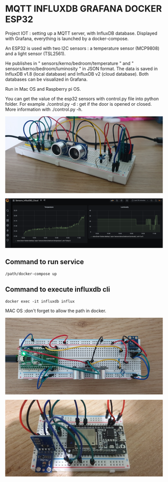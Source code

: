 # MQTT INFLUXDB GRAFANA DOCKER ESP32

Project IOT : setting up a MQTT server, with InfluxDB database. Displayed with Grafana, everything is launched by a docker-compose.

An ESP32 is used with two I2C sensors : a temperature sensor (MCP9808) and a light sensor (TSL2561). 

He publishes in " sensors/kerno/bedroom/temperature " and " sensors/kerno/bedroom/luminosity " in JSON format. The data is saved in InfluxDB v1.8 (local database) and InfluxDB v2 (cloud database). Both databases can be visualized in Grafana.

Run in Mac OS and Raspberry pi OS.

You can get the value of the esp32 sensors with control.py file into python folder. For example ./control.py -d : get if the door is opened or closed. More information with ./control.py -h.

<p align="center">
    <img  src="ressources/esp32-v2-2.jpg" alt="Esp32 version 2 with sensors">
</p>

<p align="center">
    <img  src="ressources/grafana.png" alt="Grafana">
</p>

## Command to run service

```
/path/docker-compose up
```

## Command to execute influxdb cli

```
docker exec -it influxdb influx
```

MAC OS :don't forget to allow the path in docker.

<p align="center">
    <img  src="ressources/esp32-v2.jpg" alt="Esp32 version 2 with sensors">
</p>

<p align="center">
    <img  src="ressources/esp32.jpg" alt="Esp32 version 1 with sensors">
</p>
